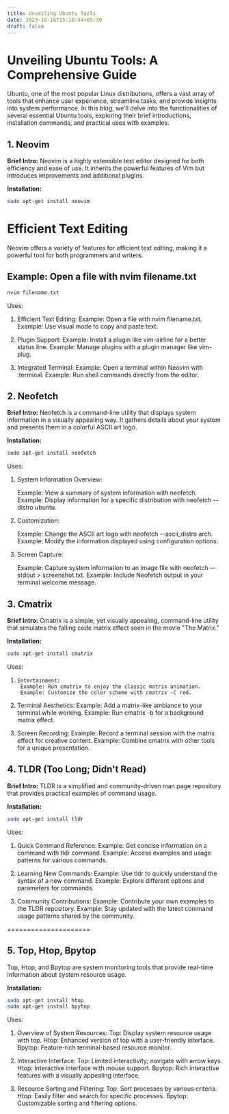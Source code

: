 ```yaml
---
title: Unveiling Ubuntu Tools
date: 2023-10-16T15:10:44+05:30
draft: false
---
```



# Unveiling Ubuntu Tools: A Comprehensive Guide

Ubuntu, one of the most popular Linux distributions, offers a vast array of tools that enhance user experience, streamline tasks, and provide insights into system performance. In this blog, we'll delve into the functionalities of several essential Ubuntu tools, exploring their brief introductions, installation commands, and practical uses with examples.

## 1. Neovim

**Brief Intro:** Neovim is a highly extensible text editor designed for both efficiency and ease of use. It inherits the powerful features of Vim but introduces improvements and additional plugins.

**Installation:**
```bash
sudo apt-get install neovim
```
# Efficient Text Editing

Neovim offers a variety of features for efficient text editing, making it a powerful tool for both programmers and writers.

## Example: Open a file with nvim filename.txt

```bash
nvim filename.txt
```

Uses:

1. Efficient Text Editing:
        Example: Open a file with nvim filename.txt.
        Example: Use visual mode to copy and paste text.

2. Plugin Support:
        Example: Install a plugin like vim-airline for a better status line.
        Example: Manage plugins with a plugin manager like vim-plug.

3. Integrated Terminal:
        Example: Open a terminal within Neovim with :terminal.
        Example: Run shell commands directly from the editor.




## 2. Neofetch

**Brief Intro:** Neofetch is a command-line utility that displays system information in a visually appealing way. It gathers details about your system and presents them in a colorful ASCII art logo.

**Installation:**
```bash
sudo apt-get install neofetch
```

Uses:

1. System Information Overview:

    Example: View a summary of system information with neofetch.
    Example: Display information for a specific distribution with neofetch --distro ubuntu.

2. Customization:

    Example: Change the ASCII art logo with neofetch --ascii_distro arch.
    Example: Modify the information displayed using configuration options.

3. Screen Capture:

    Example: Capture system information to an image file with neofetch --stdout > screenshot.txt.
    Example: Include Neofetch output in your terminal welcome message.




## 3. Cmatrix

**Brief Intro:** Cmatrix is a simple, yet visually appealing, command-line utility that simulates the falling code matrix effect seen in the movie "The Matrix."

**Installation:**
```bash
sudo apt-get install cmatrix
```



Uses:

1.     Entertainment:
        Example: Run cmatrix to enjoy the classic matrix animation.
        Example: Customize the color scheme with cmatrix -C red.

2. Terminal Aesthetics:
        Example: Add a matrix-like ambiance to your terminal while working.
        Example: Run cmatrix -b for a background matrix effect.

3. Screen Recording:
        Example: Record a terminal session with the matrix effect for creative content.
        Example: Combine cmatrix with other tools for a unique presentation.

## 4. TLDR (Too Long; Didn't Read)


**Brief Intro:** TLDR is a simplified and community-driven man page repository that provides practical examples of command usage.

**Installation:**
```bash
sudo apt-get install tldr
```

Uses:

1.    Quick Command Reference:
        Example: Get concise information on a command with tldr command.
        Example: Access examples and usage patterns for various commands.

2. Learning New Commands:
        Example: Use tldr to quickly understand the syntax of a new command.
        Example: Explore different options and parameters for commands.

3. Community Contributions:
        Example: Contribute your own examples to the TLDR repository.
        Example: Stay updated with the latest command usage patterns shared by the community.

=====================

## 5.  Top, Htop, Bpytop

Top, Htop, and Bpytop are system monitoring tools that provide real-time information about system resource usage.

**Installation:**
```bash
sudo apt-get install htop
sudo apt-get install bpytop
```


Uses:

1.    Overview of System Resources:
        Top: Display system resource usage with top.
        Htop: Enhanced version of top with a user-friendly interface.
        Bpytop: Feature-rich terminal-based resource monitor.

2. Interactive Interface:
        Top: Limited interactivity; navigate with arrow keys.
        Htop: Interactive interface with mouse support.
        Bpytop: Rich interactive features with a visually appealing interface.

3. Resource Sorting and Filtering:
        Top: Sort processes by various criteria.
        Htop: Easily filter and search for specific processes.
        Bpytop: Customizable sorting and filtering options.



